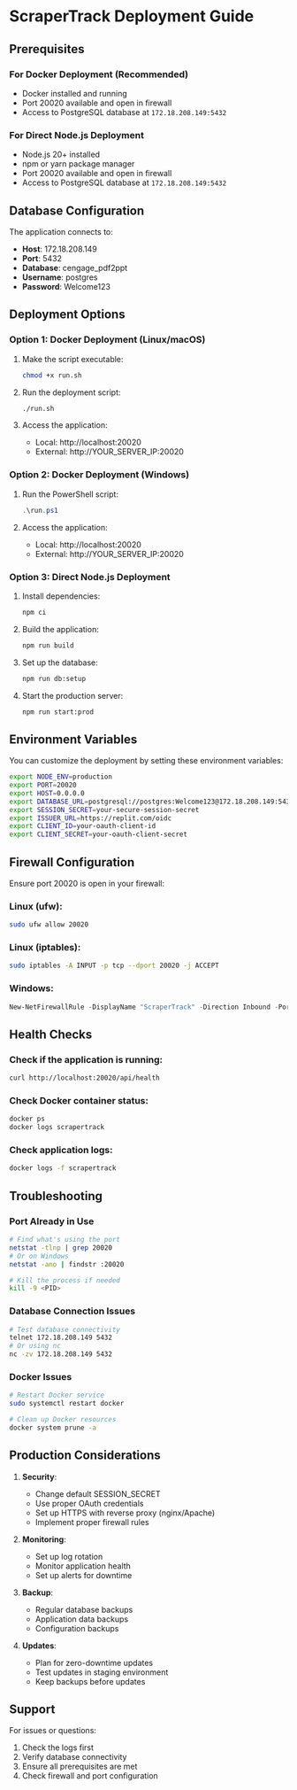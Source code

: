# ScraperTrack Deployment Guide

## Prerequisites

### For Docker Deployment (Recommended)
- Docker installed and running
- Port 20020 available and open in firewall
- Access to PostgreSQL database at `172.18.208.149:5432`

### For Direct Node.js Deployment
- Node.js 20+ installed
- npm or yarn package manager
- Port 20020 available and open in firewall
- Access to PostgreSQL database at `172.18.208.149:5432`

## Database Configuration

The application connects to:
- **Host**: 172.18.208.149
- **Port**: 5432
- **Database**: cengage_pdf2ppt
- **Username**: postgres
- **Password**: Welcome123

## Deployment Options

### Option 1: Docker Deployment (Linux/macOS)

1. Make the script executable:
   ```bash
   chmod +x run.sh
   ```

2. Run the deployment script:
   ```bash
   ./run.sh
   ```

3. Access the application:
   - Local: http://localhost:20020
   - External: http://YOUR_SERVER_IP:20020

### Option 2: Docker Deployment (Windows)

1. Run the PowerShell script:
   ```powershell
   .\run.ps1
   ```

2. Access the application:
   - Local: http://localhost:20020
   - External: http://YOUR_SERVER_IP:20020

### Option 3: Direct Node.js Deployment

1. Install dependencies:
   ```bash
   npm ci
   ```

2. Build the application:
   ```bash
   npm run build
   ```

3. Set up the database:
   ```bash
   npm run db:setup
   ```

4. Start the production server:
   ```bash
   npm run start:prod
   ```

## Environment Variables

You can customize the deployment by setting these environment variables:

```bash
export NODE_ENV=production
export PORT=20020
export HOST=0.0.0.0
export DATABASE_URL=postgresql://postgres:Welcome123@172.18.208.149:5432/cengage_pdf2ppt
export SESSION_SECRET=your-secure-session-secret
export ISSUER_URL=https://replit.com/oidc
export CLIENT_ID=your-oauth-client-id
export CLIENT_SECRET=your-oauth-client-secret
```

## Firewall Configuration

Ensure port 20020 is open in your firewall:

### Linux (ufw):
```bash
sudo ufw allow 20020
```

### Linux (iptables):
```bash
sudo iptables -A INPUT -p tcp --dport 20020 -j ACCEPT
```

### Windows:
```powershell
New-NetFirewallRule -DisplayName "ScraperTrack" -Direction Inbound -Port 20020 -Protocol TCP -Action Allow
```

## Health Checks

### Check if the application is running:
```bash
curl http://localhost:20020/api/health
```

### Check Docker container status:
```bash
docker ps
docker logs scrapertrack
```

### Check application logs:
```bash
docker logs -f scrapertrack
```

## Troubleshooting

### Port Already in Use
```bash
# Find what's using the port
netstat -tlnp | grep 20020
# Or on Windows
netstat -ano | findstr :20020

# Kill the process if needed
kill -9 <PID>
```

### Database Connection Issues
```bash
# Test database connectivity
telnet 172.18.208.149 5432
# Or using nc
nc -zv 172.18.208.149 5432
```

### Docker Issues
```bash
# Restart Docker service
sudo systemctl restart docker

# Clean up Docker resources
docker system prune -a
```

## Production Considerations

1. **Security**:
   - Change default SESSION_SECRET
   - Use proper OAuth credentials
   - Set up HTTPS with reverse proxy (nginx/Apache)
   - Implement proper firewall rules

2. **Monitoring**:
   - Set up log rotation
   - Monitor application health
   - Set up alerts for downtime

3. **Backup**:
   - Regular database backups
   - Application data backups
   - Configuration backups

4. **Updates**:
   - Plan for zero-downtime updates
   - Test updates in staging environment
   - Keep backups before updates

## Support

For issues or questions:
1. Check the logs first
2. Verify database connectivity
3. Ensure all prerequisites are met
4. Check firewall and port configuration